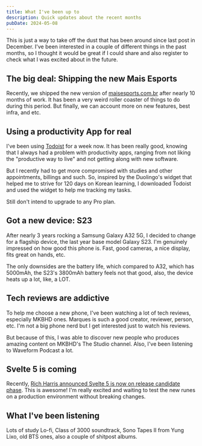 ```yaml
---
title: What I've been up to
description: Quick updates about the recent months
pubDate: 2024-05-08
---
```


This is just a way to take off the dust that has been around since last post in December. I've been interested in a couple of different things in the past months, so I thought it would be great if I could share and also register to check what I was excited about in the future.

## The big deal: Shipping the new Mais Esports

Recently, we shipped the new version of [maisesports.com.br](https://maisesports.com.br/) after nearly 10 months of work. It has been a very weird roller coaster of things to do during this period. But finally, we can account more on new features, best infra, and etc.

## Using a productivity App for real

I've been using [Todoist](https://todoist.com/) for a week now. It has been really good, knowing that I always had a problem with productivity apps, ranging from not liking the "productive way to live" and not getting along with new software.

But I recently had to get more compromised with studies and other appointments, billings and such. So, inspired by the Duolingo's widget that helped me to strive for 120 days on Korean learning, I downloaded Todoist and used the widget to help me tracking my tasks.

Still don't intend to upgrade to any Pro plan.

## Got a new device: S23

After nearly 3 years rocking a Samsung Galaxy A32 5G, I decided to change for a flagship device, the last year base model Galaxy S23. I'm genuinely impressed on how good this phone is. Fast, good cameras, a nice display, fits great on hands, etc.

The only downsides are the battery life, which compared to A32, which has 5000mAh, the S23's 3800mAh battery feels not that good, also, the device heats up a lot, like, a LOT.

## Tech reviews are addictive

To help me choose a new phone, I've been watching a lot of tech reviews, especially MKBHD ones. Marques is such a good creator, reviewer, person, etc. I'm not a big phone nerd but I get interested just to watch his reviews.

But because of this, I was able to discover new people who produces amazing content on MKBHD's The Studio channel. Also, I've been listening to Waveform Podcast a lot.

## Svelte 5 is coming

Recently, [Rich Harris announced Svelte 5 is now on release candidate phase](https://twitter.com/Rich_Harris/status/1785324633245270342). This is awesome! I'm really excited and waiting to test the new runes on a production  environment without breaking changes.

## What I've been listening

Lots of study Lo-fi, Class of 3000 soundtrack, Sono Tapes II from Yung Lixo, old BTS ones, also a couple of shitpost albums.
